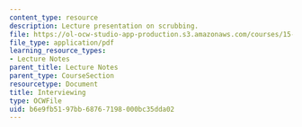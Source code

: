 ```yaml
---
content_type: resource
description: Lecture presentation on scrubbing.
file: https://ol-ocw-studio-app-production.s3.amazonaws.com/courses/15-821-listening-to-the-customer-fall-2002/b6e9fb5197bb68767198000bc35dda02_prep20for20scrubbing20class.pdf
file_type: application/pdf
learning_resource_types:
- Lecture Notes
parent_title: Lecture Notes
parent_type: CourseSection
resourcetype: Document
title: Interviewing
type: OCWFile
uid: b6e9fb51-97bb-6876-7198-000bc35dda02
---
```

